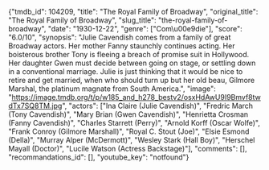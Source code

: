 {"tmdb_id": 104209, "title": "The Royal Family of Broadway", "original_title": "The Royal Family of Broadway", "slug_title": "the-royal-family-of-broadway", "date": "1930-12-22", "genre": ["Com\u00e9die"], "score": "6.0/10", "synopsis": "Julie Cavendish comes from a family of great Broadway actors. Her mother Fanny staunchly continues acting. Her boisterous brother Tony is fleeing a breach of promise suit in Hollywood. Her daughter Gwen must decide between going on stage, or settling down in a conventional marriage. Julie is just thinking that it would be nice to retire and get married, when who should turn up but her old beau, Gilmore Marshal, the platinum magnate from South America.", "image": "https://image.tmdb.org/t/p/w185_and_h278_bestv2/osxHdAwU9I9Bmvf8twdTx7SQ8TM.jpg", "actors": ["Ina Claire (Julie Cavendish)", "Fredric March (Tony Cavendish)", "Mary Brian (Gwen Cavendish)", "Henrietta Crosman (Fanny Cavendish)", "Charles Starrett (Perry)", "Arnold Korff (Oscar Wolfe)", "Frank Conroy (Gilmore Marshall)", "Royal C. Stout (Joe)", "Elsie Esmond (Della)", "Murray Alper (McDermott)", "Wesley Stark (Hall Boy)", "Herschel Mayall (Doctor)", "Lucile Watson (Actress Backstage)"], "comments": [], "recommandations_id": [], "youtube_key": "notfound"}
